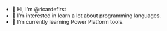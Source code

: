 - 👋 Hi, I’m @ricardefirst
- 👀 I’m interested in learn a lot about programming languages.
- 🌱 I’m currently learning Power Platform tools.

<!---
ricardefirst/ricardefirst is a ✨ special ✨ repository because its `README.md` (this file) appears on your GitHub profile.
Love
--->
